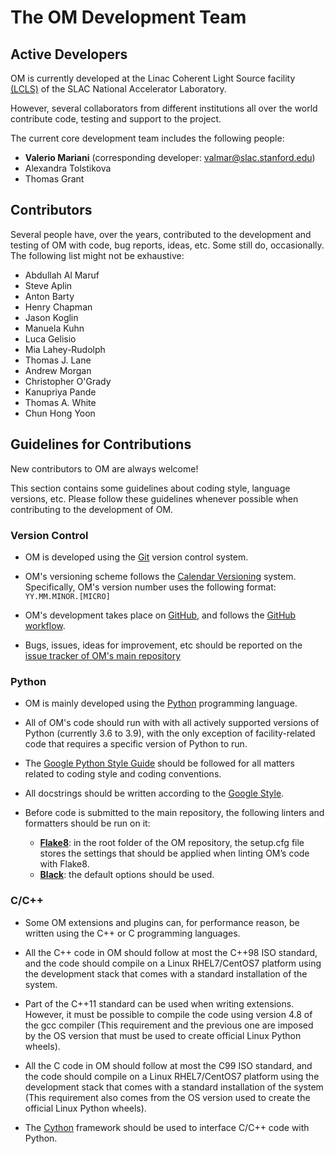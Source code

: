 # The OM Development Team

## Active Developers

OM is currently developed at the Linac Coherent Light Source facility
[(LCLS)](https://lcls.slac.stanford.edu) of the SLAC National Accelerator Laboratory.

However, several collaborators from different institutions all over the world
contribute code, testing and support to the project.

The current core development team includes the following people:

* **Valerio Mariani** (corresponding developer:
  [valmar@slac.stanford.edu](mailto:valmar@slac.stanford.edu))
* Alexandra Tolstikova
* Thomas Grant


## Contributors

Several people have, over the years, contributed to the development and testing of OM
with code, bug reports, ideas, etc. Some still do, occasionally. The following list
might not be exhaustive:

* Abdullah Al Maruf
* Steve Aplin
* Anton Barty
* Henry Chapman
* Jason Koglin
* Manuela Kuhn
* Luca Gelisio
* Mia Lahey-Rudolph
* Thomas J. Lane
* Andrew Morgan
* Christopher O'Grady
* Kanupriya Pande
* Thomas A. White
* Chun Hong Yoon


## Guidelines for Contributions

New contributors to OM are always welcome!

This section contains some guidelines about coding style, language versions, etc.
Please follow these guidelines whenever possible when contributing to the development
of OM.

### Version Control

* OM is developed using the [Git](https://git-scm.com/) version control system.

* OM's versioning scheme follows the [Calendar Versioning](https://calver.org) system.
  Specifically, OM's version number uses the following format: `YY.MM.MINOR.[MICRO]`

* OM's development takes place on [GitHub](https://github.com), and follows the
  [GitHub workflow](https://guides.github.com/introduction/flow).

* Bugs, issues, ideas for improvement, etc should be reported on the
  [issue tracker of OM's main repository](https://github.com/omdevteam/om/issues)
  

### Python

* OM is mainly developed using the [Python](https://www.python.org) programming
  language.

* All of OM's code should run with with all actively supported versions of Python
  (currently 3.6 to 3.9), with the only exception of facility-related code that
  requires a specific version of Python to run.

* The [Google Python Style Guide](https://google.github.io/styleguide/pyguide.html)
  should be followed for all matters related to coding style and coding conventions.

* All docstrings should be written according to the
  [Google Style](https://sphinxcontrib-napoleon.readthedocs.io/en/latest/example_google.html).

* Before code is submitted to the main repository, the following linters and formatters
  should be run on it:

    * [**Flake8**](https://flake8.pycqa.org/en/latest/): in the root folder of the OM
      repository, the setup.cfg file stores the settings that should be applied when
      linting OM’s code with Flake8.
    * [**Black**](https://github.com/psf/black): the default options should be used.

### C/C++

* Some OM extensions and plugins can, for performance reason, be written using the
  C++ or C programming languages.

* All the C++ code in OM should follow at most the C++98 ISO standard, and the code
  should compile on a Linux RHEL7/CentOS7 platform using the development stack that
  comes with a standard installation of the system.

* Part of the C++11 standard can be used when writing extensions. However, it must be
  possible to compile the code using version 4.8 of the gcc compiler (This requirement
  and the previous one are imposed by the OS version that must be used to create
  official Linux Python wheels).

* All the C code in OM should follow at most the C99 ISO standard, and the code should
  compile on a Linux RHEL7/CentOS7 platform using the development stack that comes with
  a standard installation of the system (This requirement also comes from the OS
  version used to create the official Linux Python wheels).

* The [Cython](https://cython.org) framework should be used to interface C/C++ code
  with Python.

